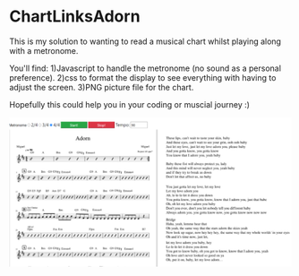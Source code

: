 # ChartLinksAdorn

This is my solution to wanting to read a musical chart whilst playing along with a metronome.

You'll find:
1)Javascript to handle the metronome (no sound as a personal preference).
2)css to format the display to see everything with having to adjust the screen.
3)PNG picture file for the chart.

Hopefully this could help you in your coding or muscial journey :)

![What to expect](https://github.com/Robertsonstuff/ChartLinksAdorn/blob/main/githubMetronomePic.PNG)
